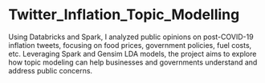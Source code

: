 # Twitter_Inflation_Topic_Modelling
Using Databricks and Spark, I analyzed public opinions on post-COVID-19 inflation tweets, focusing on food prices, government policies, fuel costs, etc. Leveraging Spark and Gensim LDA models, the project aims to explore how topic modeling can help businesses and governments understand and address public concerns.
